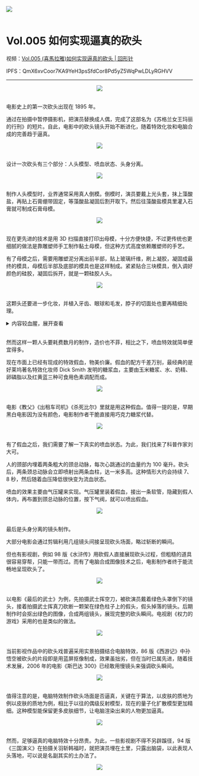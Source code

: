 <div align=“center”>
  <img src="https://cdn.jsdelivr.net/gh/ipaperclip/static/img/20200101201353.gif">
</div>

<br />

# Vol.005 如何实现逼真的砍头

视频：[Vol.005 (喜馬拉雅)如何实现逼真的砍头 | 回形针](http://dweb.link/ipfs/QmZwFjoJRVF6bKCwwSZQsYCTJD8nGKTkT9xfpWxqGnTGzK/Vol.005%20%28%E5%96%9C%E9%A6%AC%E6%8B%89%E9%9B%85%29%E5%A6%82%E4%BD%95%E5%AE%9E%E7%8E%B0%E9%80%BC%E7%9C%9F%E7%9A%84%E7%A0%8D%E5%A4%B4%20%7C%20%E5%9B%9E%E5%BD%A2%E9%92%88.mp4)

IPFS：QmX6xvCoor7KA9YeH3psSfdCor8Pd5yZ5WqPwLDLyRGHVV

---

<div align="center">
  <img src="https://cdn.jsdelivr.net/gh/ipaperclip/static/img/20200101201516.jpeg">
</div>

<br />

电影史上的第一次砍头出现在 1895 年。

通过在拍摄中暂停摄影机，把演员替换成人偶，完成了这部名为《苏格兰女王玛丽的行刑》的短片。自此，电影中的砍头镜头开始不断进化，随着特效化妆和电脑合成的完善趋于逼真。

<div align="center">
  <img src="https://cdn.jsdelivr.net/gh/ipaperclip/static/img/20200101201547.gif">
</div>

<br />

设计一次砍头有三个部分：人头模型、喷血状态、头身分离。

<div align="center">
  <img src="https://cdn.jsdelivr.net/gh/ipaperclip/static/img/20200101201648.jpeg">
</div>

<br />

制作人头模型时，业界通常采用真人倒模。倒模时，演员要戴上光头套，抹上藻酸盐，再贴上石膏绷带固定，等藻酸盐凝固后割开取下。然后往藻酸盐模具里灌入石膏就可制成石膏母模。

<div align="center">
  <img src="https://cdn.jsdelivr.net/gh/ipaperclip/static/img/20200101201750.gif">
</div>

<br />

现在更先进的技术是用 3D 扫描直接打印出母模，十分方便快捷，不过更传统也更细腻的做法是靠雕塑师手工制作黏土母模，但这种方式高度依赖雕塑师的手艺。

有了母模之后，需要用雕塑泥分离出前半部，贴上玻璃纤维，刷上凝胶，凝固成最终的模具，母模后半部及底部的模具也是这样制成。紧紧贴合三块模具，倒入调好颜色的硅胶，凝固后拆开，就是一颗硅胶人头。

<div align="center">
  <img src="https://cdn.jsdelivr.net/gh/ipaperclip/static/img/20200101201840.gif">
</div>

<br />

这颗头还要进一步化妆，并植入牙齿、眼球和毛发，脖子的切面处也要再精细处理。

<details>
<summary>内容较血腥，展开查看</summary>
<pre><code>
<div align="center">
  <img src="https://cdn.jsdelivr.net/gh/ipaperclip/static/img/20200101201922.gif">
</div>
</code></pre>
</details>

<br />

然而这样一颗人头要耗费数月的制作，造价也不菲，相比之下，喷血特效就简单便宜得多。

现在市面上已经有现成的特效假血，物美价廉。假血的配方千差万别，最经典的是好莱坞著名特效化妆师 Dick Smith 发明的糖浆血，主要由玉米糖浆、水、奶精、卵磷脂以及红黄蓝三种可食用色素调配而成。

<div align="center">
  <img src="https://cdn.jsdelivr.net/gh/ipaperclip/static/img/20200101205739.gif">
</div>

<br />

电影《教父》《出租车司机》《杀死比尔》里就是用这种假血。值得一提的是，早期黑白电影因为没有颜色，电影制作者干脆直接用巧克力糖浆代替。

<div align="center">
  <img src="https://cdn.jsdelivr.net/gh/ipaperclip/static/img/20200101205834.gif">
</div>

<br />

有了假血之后，我们需要了解一下真实的喷血状态。为此，我们找来了科普作家刘大可。

人的颈部内埋着两条粗大的颈总动脉，每次心跳通过的血量约为 100 毫升。砍头后，两条颈总动脉会立即喷射出两条血柱，达一米多高。这种情形大约会持续 7、8 秒，然后随着血压降低很快变为流血状态。

喷血的效果主要由气压罐来实现。气压罐里装着假血，接出一条软管，隐藏到假人体内，再布置到颈总动脉的位置，按下气阀，就可以喷出假血。

<div align="center">
  <img src="https://cdn.jsdelivr.net/gh/ipaperclip/static/img/20200101210000.jpeg">
</div>

<br />

最后是头身分离的镜头制作。

大部分电影会通过剪辑利用几组镜头间接呈现砍头场面，略过斩断的瞬间。

但也有影视剧，例如 98 版《水浒传》用砍假人直接展现砍头过程，但粗糙的道具很容易穿帮，只能一带而过。而有了电脑合成图像技术之后，电影制作者终于能流畅地呈现砍头了。

<div align="center">
  <img src="https://cdn.jsdelivr.net/gh/ipaperclip/static/img/20200101210134.gif">
</div>

<br />

以电影《最后的武士》为例，先拍摄武士挥空刀，被砍演员戴着绿色头罩倒下的镜头，接着拍摄武士挥真刀砍断一颗架在绿色柱子上的假头，假头掉落的镜头。后期制作时会抠出绿色的图像，合成两组镜头，展现完整的砍头瞬间。电视剧《权力的游戏》采用的也是类似的做法。

<div align="center">
  <img src="https://cdn.jsdelivr.net/gh/ipaperclip/static/img/20200101210201.gif">
</div>

<br />

当前影视作品中的砍头戏普遍采用实景拍摄结合电脑特效，86 版《西游记》中孙悟空被砍头的片段即是用蓝屏抠像制成，效果虽拙劣，但在当时已属先进，随着技术发展，2006 年的电影《斯巴达 300》已经敢用慢镜头来强调砍头瞬间。

<div align="center">
  <img src="https://cdn.jsdelivr.net/gh/ipaperclip/static/img/20200101210236.gif">
</div>

<br />

值得注意的是，电脑特效制作砍头场面是否逼真，关键在于算法，以皮肤的质地为例以皮肤的质地为例，相比于以往的偶级反射模型，现在的量子化扩散模型更加精细。这种模型能保留更多皮肤细节，让电脑渲染出来的人物更加逼真。

<div align="center">
  <img src="https://cdn.jsdelivr.net/gh/ipaperclip/static/img/20200101210325.jpeg">
</div>

<br />

然而，足够逼真的电脑特效十分昂贵。为此，一些影视剧不得不另辟蹊径，94 版《三国演义》在拍摄关羽斩韩福时，就把演员埋在土里，只露出脑袋，以此表现人头落地，可以说是名副其实的土办法了。

<div align="center">
  <img src="https://cdn.jsdelivr.net/gh/ipaperclip/static/img/20200101210441.jpeg">
</div>
